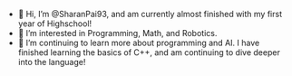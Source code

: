 - 👋 Hi, I’m @SharanPai93, and am currently almost finished with my first year of Highschool!
- 👀 I’m interested in Programming, Math, and Robotics.
- 🌱 I’m continuing to learn more about programming and AI. I have finished learning the basics of C++, and am continuing to dive deeper into the language!

<!---
SharanPai93/SharanPai93 is a ✨ special ✨ repository because its `README.md` (this file) appears on your GitHub profile.
You can click the Preview link to take a look at your changes.
--->
